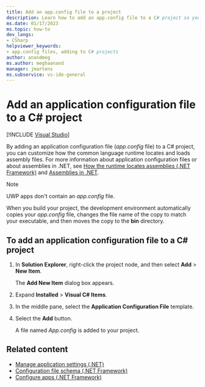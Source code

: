 ```yaml
---
title: Add an app.config file to a project
description: Learn how to add an app.config file to a C# project so you can customize how the common language runtime locates and loads assembly files.
ms.date: 01/17/2023
ms.topic: how-to
dev_langs:
- CSharp
helpviewer_keywords:
- app.config files, adding to C# projects
author: anandmeg
ms.author: meghaanand
manager: jmartens
ms.subservice: vs-ide-general
---
```

# Add an application configuration file to a C# project

 [!INCLUDE [Visual Studio](~/includes/applies-to-version/vs-windows-only.md)]

By adding an application configuration file (*app.config* file) to a C# project, you can customize how the common language runtime locates and loads assembly files. For more information about application configuration files or about assemblies in .NET, see [How the runtime locates assemblies (.NET Framework)](/dotnet/framework/deployment/how-the-runtime-locates-assemblies) and [Assemblies in .NET](/dotnet/standard/assembly/).

> [!NOTE]
> UWP apps don't contain an *app.config* file.

When you build your project, the development environment automatically copies your *app.config* file, changes the file name of the copy to match your executable, and then moves the copy to the **bin** directory.

## To add an application configuration file to a C# project

1. In **Solution Explorer**, right-click the project node, and then select **Add** > **New Item**.

     The **Add New Item** dialog box appears.

1. Expand **Installed** > **Visual C# Items**.

1. In the middle pane, select the **Application Configuration File** template.

1. Select the **Add** button.

     A file named *App.config* is added to your project.

## Related content

- [Manage application settings (.NET)](../ide/managing-application-settings-dotnet.md)
- [Configuration file schema (.NET Framework)](/dotnet/framework/configure-apps/file-schema/index)
- [Configure apps (.NET Framework)](/dotnet/framework/configure-apps/index)
